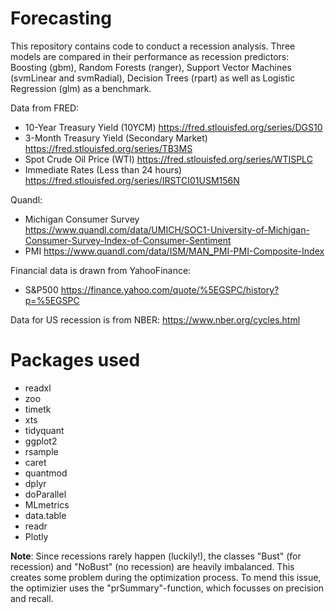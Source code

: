 # Forecasting

This repository contains code to conduct a recession analysis. Three models are compared in their performance as recession predictors: Boosting (gbm), Random Forests (ranger), Support Vector Machines (svmLinear and svmRadial), Decision Trees (rpart) as well as Logistic Regression (glm) as a benchmark.

Data from FRED:
* 10-Year Treasury Yield (10YCM) https://fred.stlouisfed.org/series/DGS10
* 3-Month Treasury Yield (Secondary Market) https://fred.stlouisfed.org/series/TB3MS
* Spot Crude Oil Price (WTI) https://fred.stlouisfed.org/series/WTISPLC
* Immediate Rates (Less than 24 hours) https://fred.stlouisfed.org/series/IRSTCI01USM156N

Quandl:
* Michigan Consumer Survey https://www.quandl.com/data/UMICH/SOC1-University-of-Michigan-Consumer-Survey-Index-of-Consumer-Sentiment
* PMI https://www.quandl.com/data/ISM/MAN_PMI-PMI-Composite-Index

Financial data is drawn from YahooFinance:
* S&P500 https://finance.yahoo.com/quote/%5EGSPC/history?p=%5EGSPC

Data for US recession is from NBER:
https://www.nber.org/cycles.html

# Packages used 
* readxl
* zoo
* timetk
* xts
* tidyquant
* ggplot2
* rsample
* caret
* quantmod
* dplyr
* doParallel
* MLmetrics
* data.table
* readr
* Plotly

**Note**: Since recessions rarely happen (luckily!), the classes "Bust" (for recession) and "NoBust" (no recession) are heavily imbalanced. This creates some problem during the optimization process. To mend this issue, the optimizier uses the "prSummary"-function, which focusses on precision and recall. 
